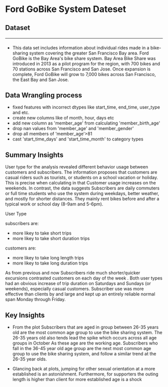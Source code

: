 # Ford GoBike System Dateset

## Dataset <hr>
- This data set includes information about individual rides made in a bike-sharing system covering the greater San Francisco Bay area. Ford GoBike is the Bay Area's bike share system. Bay Area Bike Share was introduced in 2013 as a pilot program for the region, with 700 bikes and 70 stations across San Francisco and San Jose. Once expansion is complete, Ford GoBike will grow to 7,000 bikes across San Francisco, the East Bay and San Jose.

## Data Wrangling process
- fixed features with incorrect dtypes like start_time, end_time, user_type and etc.
- create new columns like of month, hour, days etc
- add new column as 'member_age' from calculating 'member_birth_age'
- drop nan values from 'member_age' and 'member_gender'
- drop all members of 'member_age'>81
- cast 'start_time_days' and 'start_time_month' to category types

## Summary Insights
User type for the analysis revealed different behavior usage between customers and subscribers. The information proposes that customers are casual riders such as tourists, or students on a school vacation or holiday. This is precise when calculating in that Customer usage increases on the weekends. In contrast, the data suggests Subscribers are daily commuters or full time students who use the system during weekdays, better weather, and mostly for shorter distances. They mainly rent bikes before and after a typical work or school day (8-9am and 5-6pm).

User Type

subscribers are:

- more likey to take short trips
- more likey to take short duration trips

customers are:

- more likey to take long length trips
- more likey to take long duration trips

As from previous and now Subscribers ride much shorter/quicker excursions contrasted customers on each day of the week . Both user types had an obvious increase of trip duration on Saturdays and Sundays (or weekends), especially casual customers. Subscriber use was more effective than clients by and large and kept up an entirely reliable normal span Monday through Friday.

## Key Insights

- From the plot Subscribers that are aged in group between 26-35 years old are the most common age group to use the bike sharing system. The 26-35 years old also tends lead the spike which occurs across all age groups in October As these age are the working age. Subscribers who fall in the 36-45 year old age group are the next most common age group to use the bike sharing system, and follow a similar trend at the 26-35 year olds.

- Glancing back at plots, jumping for other sexual orientation at a more established is an astonishment. Furthermore, for supporters the outing length is higher than client for more established age is a shock
